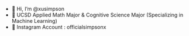 - 👋 Hi, I’m @xusimpson
- 👀 UCSD Applied Math Major & Cognitive Science Major (Specializing in Machine Learning)
- 💞 Instagram Account : officialsimpsonx

<!---
xusimpson/xusimpson is a ✨ special ✨ repository because its `README.md` (this file) appears on your GitHub profile.
You can click the Preview link to take a look at your changes.
--->
